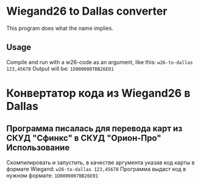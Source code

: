 Wiegand26 to Dallas converter
==

This program does what the name implies.

Usage
--
Compile and run with a w26-code as an argument, like this:
`w26-to-dallas 123,45678`
Output will be:
`1D0000007BB26E01`

Конвертатор кода из Wiegand26 в Dallas
==
Программа писалась для перевода карт из СКУД "Сфинкс" в СКУД "Орион-Про"
Использование
--
Скомпилировать и запустить, в качестве аргумента указав код карты в формате Wiegand:
`w26-to-dallas 123,45678`
Программа выдаст код в нужном формате:
`1D0000007BB26E01`
